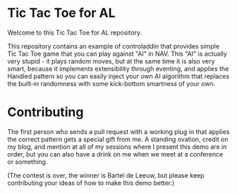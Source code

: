 # Tic Tac Toe for AL
Welcome to this Tic Tac Toe for AL repository.

This repository contains an example of controladdin that provides simple Tic Tac Toe game
that you can play against "AI" in NAV. This "AI" is actually very stupid - it plays random
moves, but at the same time it is also very smart, because it implements extensibility
through eventing, and applies the Handled pattern so you can easily inject your own AI
algorithm that replaces the built-in randomness with some kick-bottom smartness of your own.

# Contributing
The first person who sends a pull request with a working plug in that applies the correct
pattern gets a special gift from me. A standing ovation, credit on my blog, and mention at
all of my sessions where I present this demo are in order, but you can also have a drink
on me when we meet at a conference or something.

(The contest is over, the winner is Bartel de Leeuw, but please keep contributing your ideas
of how to make this demo better.)
